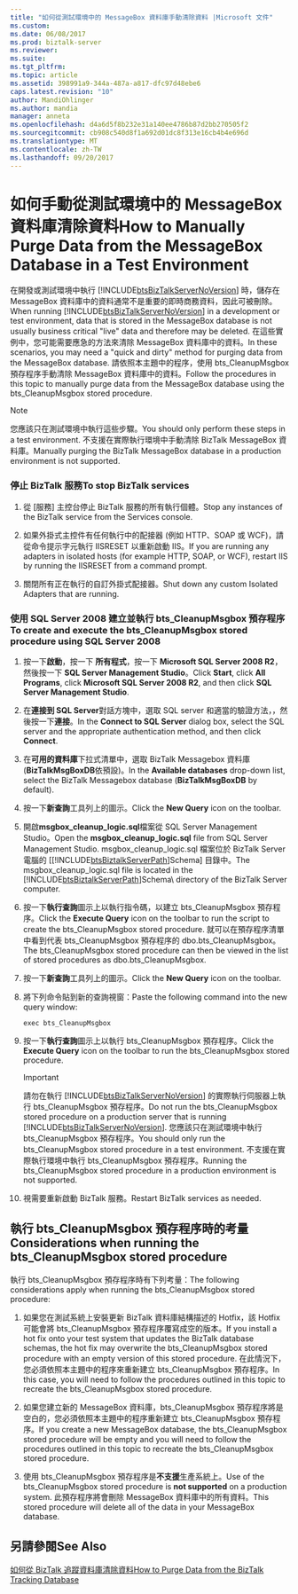 ```yaml
---
title: "如何從測試環境中的 MessageBox 資料庫手動清除資料 |Microsoft 文件"
ms.custom: 
ms.date: 06/08/2017
ms.prod: biztalk-server
ms.reviewer: 
ms.suite: 
ms.tgt_pltfrm: 
ms.topic: article
ms.assetid: 398991a9-344a-487a-a817-dfc97d48ebe6
caps.latest.revision: "10"
author: MandiOhlinger
ms.author: mandia
manager: anneta
ms.openlocfilehash: d4a6d5f8b232e31a140ee4786b87d2bb270505f2
ms.sourcegitcommit: cb908c540d8f1a692d01dc8f313e16cb4b4e696d
ms.translationtype: MT
ms.contentlocale: zh-TW
ms.lasthandoff: 09/20/2017
---
```

# <a name="how-to-manually-purge-data-from-the-messagebox-database-in-a-test-environment"></a><span data-ttu-id="72798-102">如何手動從測試環境中的 MessageBox 資料庫清除資料</span><span class="sxs-lookup"><span data-stu-id="72798-102">How to Manually Purge Data from the MessageBox Database in a Test Environment</span></span>
<span data-ttu-id="72798-103">在開發或測試環境中執行 [!INCLUDE[btsBizTalkServerNoVersion](../includes/btsbiztalkservernoversion-md.md)] 時，儲存在 MessageBox 資料庫中的資料通常不是重要的即時商務資料，因此可被刪除。</span><span class="sxs-lookup"><span data-stu-id="72798-103">When running [!INCLUDE[btsBizTalkServerNoVersion](../includes/btsbiztalkservernoversion-md.md)] in a development or test environment, data that is stored in the MessageBox database is not usually business critical "live" data and therefore may be deleted.</span></span> <span data-ttu-id="72798-104">在這些實例中，您可能需要應急的方法來清除 MessageBox 資料庫中的資料。</span><span class="sxs-lookup"><span data-stu-id="72798-104">In these scenarios, you may need a "quick and dirty" method for purging data from the MessageBox database.</span></span> <span data-ttu-id="72798-105">請依照本主題中的程序，使用 bts_CleanupMsgbox 預存程序手動清除 MessageBox 資料庫中的資料。</span><span class="sxs-lookup"><span data-stu-id="72798-105">Follow the procedures in this topic to manually purge data from the MessageBox database using the bts_CleanupMsgbox stored procedure.</span></span>  
  
> [!NOTE]
>  <span data-ttu-id="72798-106">您應該只在測試環境中執行這些步驟。</span><span class="sxs-lookup"><span data-stu-id="72798-106">You should only perform these steps in a test environment.</span></span> <span data-ttu-id="72798-107">不支援在實際執行環境中手動清除 BizTalk MessageBox 資料庫。</span><span class="sxs-lookup"><span data-stu-id="72798-107">Manually purging the BizTalk MessageBox database in a production environment is not supported.</span></span>  
  
### <a name="to-stop-biztalk-services"></a><span data-ttu-id="72798-108">停止 BizTalk 服務</span><span class="sxs-lookup"><span data-stu-id="72798-108">To stop BizTalk services</span></span>  
  
1.  <span data-ttu-id="72798-109">從 [服務] 主控台停止 BizTalk 服務的所有執行個體。</span><span class="sxs-lookup"><span data-stu-id="72798-109">Stop any instances of the BizTalk service from the Services console.</span></span>  
  
2.  <span data-ttu-id="72798-110">如果外掛式主控件有任何執行中的配接器 (例如 HTTP、SOAP 或 WCF)，請從命令提示字元執行 IISRESET 以重新啟動 IIS。</span><span class="sxs-lookup"><span data-stu-id="72798-110">If you are running any adapters in isolated hosts (for example HTTP, SOAP, or WCF), restart IIS by running the IISRESET from a command prompt.</span></span>  
  
3.  <span data-ttu-id="72798-111">關閉所有正在執行的自訂外掛式配接器。</span><span class="sxs-lookup"><span data-stu-id="72798-111">Shut down any custom Isolated Adapters that are running.</span></span>  
  
### <a name="to-create-and-execute-the-btscleanupmsgbox-stored-procedure-using-sql-server-2008"></a><span data-ttu-id="72798-112">使用 SQL Server 2008 建立並執行 bts_CleanupMsgbox 預存程序</span><span class="sxs-lookup"><span data-stu-id="72798-112">To create and execute the bts_CleanupMsgbox stored procedure using SQL Server 2008</span></span>  
  
1.  <span data-ttu-id="72798-113">按一下**啟動**，按一下 **所有程式**，按一下  **Microsoft SQL Server 2008 R2**，然後按一下  **SQL Server Management Studio**。</span><span class="sxs-lookup"><span data-stu-id="72798-113">Click **Start**, click **All Programs**, click **Microsoft SQL Server 2008 R2**, and then click **SQL Server Management Studio**.</span></span>  
  
2.  <span data-ttu-id="72798-114">在**連接到 SQL Server**對話方塊中，選取 SQL server 和適當的驗證方法，，然後按一下**連接**。</span><span class="sxs-lookup"><span data-stu-id="72798-114">In the **Connect to SQL Server** dialog box, select the SQL server and the appropriate authentication method, and then click **Connect**.</span></span>  
  
3.  <span data-ttu-id="72798-115">在**可用的資料庫**下拉式清單中，選取 BizTalk Messagebox 資料庫 (**BizTalkMsgBoxDB**依預設)。</span><span class="sxs-lookup"><span data-stu-id="72798-115">In the **Available databases** drop-down list, select the BizTalk Messagebox database (**BizTalkMsgBoxDB** by default).</span></span>  
  
4.  <span data-ttu-id="72798-116">按一下**新查詢**工具列上的圖示。</span><span class="sxs-lookup"><span data-stu-id="72798-116">Click the **New Query** icon on the toolbar.</span></span>  
  
5.  <span data-ttu-id="72798-117">開啟**msgbox_cleanup_logic.sql**檔案從 SQL Server Management Studio。</span><span class="sxs-lookup"><span data-stu-id="72798-117">Open the **msgbox_cleanup_logic.sql** file from SQL Server Management Studio.</span></span> <span data-ttu-id="72798-118">msgbox_cleanup_logic.sql 檔案位於 BizTalk Server 電腦的 [[!INCLUDE[btsBiztalkServerPath](../includes/btsbiztalkserverpath-md.md)]Schema\] 目錄中。</span><span class="sxs-lookup"><span data-stu-id="72798-118">The msgbox_cleanup_logic.sql file is located in the [!INCLUDE[btsBiztalkServerPath](../includes/btsbiztalkserverpath-md.md)]Schema\ directory of the BizTalk Server computer.</span></span>  
  
6.  <span data-ttu-id="72798-119">按一下**執行查詢**圖示上以執行指令碼，以建立 bts_CleanupMsgbox 預存程序。</span><span class="sxs-lookup"><span data-stu-id="72798-119">Click the **Execute Query** icon on the toolbar to run the script to create the bts_CleanupMsgbox stored procedure.</span></span> <span data-ttu-id="72798-120">就可以在預存程序清單中看到代表 bts_CleanupMsgbox 預存程序的 dbo.bts_CleanupMsgbox。</span><span class="sxs-lookup"><span data-stu-id="72798-120">The bts_CleanupMsgbox stored procedure can then be viewed in the list of stored procedures as dbo.bts_CleanupMsgbox.</span></span>  
  
7.  <span data-ttu-id="72798-121">按一下**新查詢**工具列上的圖示。</span><span class="sxs-lookup"><span data-stu-id="72798-121">Click the **New Query** icon on the toolbar.</span></span>  
  
8.  <span data-ttu-id="72798-122">將下列命令貼到新的查詢視窗：</span><span class="sxs-lookup"><span data-stu-id="72798-122">Paste the following command into the new query window:</span></span>  
  
    ```  
    exec bts_CleanupMsgbox  
    ```  
  
9. <span data-ttu-id="72798-123">按一下**執行查詢**圖示上以執行 bts_CleanupMsgbox 預存程序。</span><span class="sxs-lookup"><span data-stu-id="72798-123">Click the **Execute Query** icon on the toolbar to run the bts_CleanupMsgbox stored procedure.</span></span>  
  
    > [!IMPORTANT]
    >  <span data-ttu-id="72798-124">請勿在執行 [!INCLUDE[btsBizTalkServerNoVersion](../includes/btsbiztalkservernoversion-md.md)] 的實際執行伺服器上執行 bts_CleanupMsgbox 預存程序。</span><span class="sxs-lookup"><span data-stu-id="72798-124">Do not run the bts_CleanupMsgbox stored procedure on a production server that is running [!INCLUDE[btsBizTalkServerNoVersion](../includes/btsbiztalkservernoversion-md.md)].</span></span> <span data-ttu-id="72798-125">您應該只在測試環境中執行 bts_CleanupMsgbox 預存程序。</span><span class="sxs-lookup"><span data-stu-id="72798-125">You should only run the bts_CleanupMsgbox stored procedure in a test environment.</span></span> <span data-ttu-id="72798-126">不支援在實際執行環境中執行 bts_CleanupMsgbox 預存程序。</span><span class="sxs-lookup"><span data-stu-id="72798-126">Running the bts_CleanupMsgbox stored procedure in a production environment is not supported.</span></span>  
  
10. <span data-ttu-id="72798-127">視需要重新啟動 BizTalk 服務。</span><span class="sxs-lookup"><span data-stu-id="72798-127">Restart BizTalk services as needed.</span></span>  
  
## <a name="considerations-when-running-the-btscleanupmsgbox-stored-procedure"></a><span data-ttu-id="72798-128">執行 bts_CleanupMsgbox 預存程序時的考量</span><span class="sxs-lookup"><span data-stu-id="72798-128">Considerations when running the bts_CleanupMsgbox stored procedure</span></span>  
 <span data-ttu-id="72798-129">執行 bts_CleanupMsgbox 預存程序時有下列考量：</span><span class="sxs-lookup"><span data-stu-id="72798-129">The following considerations apply when running the bts_CleanupMsgbox stored procedure:</span></span>  
  
1.  <span data-ttu-id="72798-130">如果您在測試系統上安裝更新 BizTalk 資料庫結構描述的 Hotfix，該 Hotfix 可能會將 bts_CleanupMsgbox 預存程序覆寫成空的版本。</span><span class="sxs-lookup"><span data-stu-id="72798-130">If you install a hot fix onto your test system that updates the BizTalk database schemas, the hot fix may overwrite the bts_CleanupMsgbox stored procedure with an empty version of this stored procedure.</span></span> <span data-ttu-id="72798-131">在此情況下，您必須依照本主題中的程序來重新建立 bts_CleanupMsgbox 預存程序。</span><span class="sxs-lookup"><span data-stu-id="72798-131">In this case, you will need to follow the procedures outlined in this topic to recreate the bts_CleanupMsgbox stored procedure.</span></span>  
  
2.  <span data-ttu-id="72798-132">如果您建立新的 MessageBox 資料庫，bts_CleanupMsgbox 預存程序將是空白的，您必須依照本主題中的程序重新建立 bts_CleanupMsgbox 預存程序。</span><span class="sxs-lookup"><span data-stu-id="72798-132">If you create a new MessageBox database, the bts_CleanupMsgbox stored procedure will be empty and you will need to follow the procedures outlined in this topic to recreate the bts_CleanupMsgbox stored procedure.</span></span>  
  
3.  <span data-ttu-id="72798-133">使用 bts_CleanupMsgbox 預存程序是**不支援**生產系統上。</span><span class="sxs-lookup"><span data-stu-id="72798-133">Use of the bts_CleanupMsgbox stored procedure is **not supported** on a production system.</span></span> <span data-ttu-id="72798-134">此預存程序將會刪除 MessageBox 資料庫中的所有資料。</span><span class="sxs-lookup"><span data-stu-id="72798-134">This stored procedure will delete all of the data in your MessageBox database.</span></span>  
  
## <a name="see-also"></a><span data-ttu-id="72798-135">另請參閱</span><span class="sxs-lookup"><span data-stu-id="72798-135">See Also</span></span>  
 [<span data-ttu-id="72798-136">如何從 BizTalk 追蹤資料庫清除資料</span><span class="sxs-lookup"><span data-stu-id="72798-136">How to Purge Data from the BizTalk Tracking Database</span></span>](../core/how-to-purge-data-from-the-biztalk-tracking-database.md)